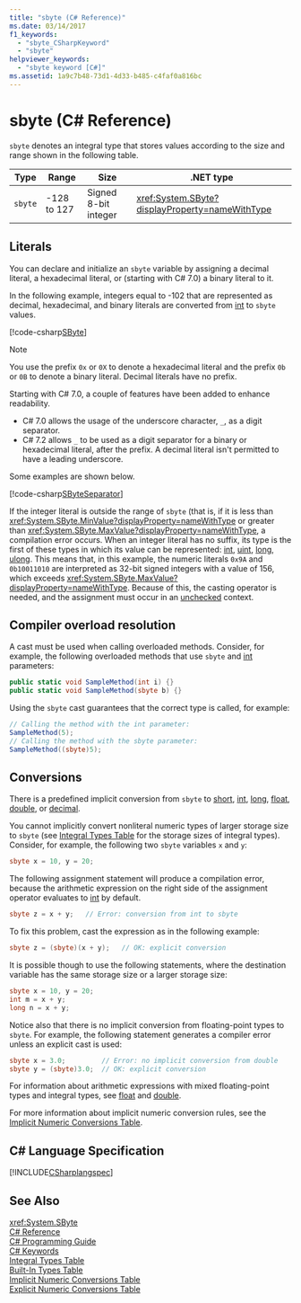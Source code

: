 ```yaml
---
title: "sbyte (C# Reference)"
ms.date: 03/14/2017
f1_keywords: 
  - "sbyte_CSharpKeyword"
  - "sbyte"
helpviewer_keywords: 
  - "sbyte keyword [C#]"
ms.assetid: 1a9c7b48-73d1-4d33-b485-c4faf0a816bc
---
```

# sbyte (C# Reference)

`sbyte` denotes an integral type that stores values according to the size and range shown in the following table.  


|Type|Range|Size|.NET type|  
|----------|-----------|----------|-------------------------|  
|`sbyte`|-128 to 127|Signed 8-bit integer|<xref:System.SByte?displayProperty=nameWithType>|  

## Literals  

You can declare and initialize an `sbyte` variable by assigning a decimal literal, a hexadecimal literal, or (starting with C# 7.0) a binary literal to it. 

In the following example, integers equal to -102 that are represented as decimal, hexadecimal, and binary literals are converted from [int](../../../csharp/language-reference/keywords/int.md) to `sbyte` values.    

[!code-csharp[SByte](../../../../samples/snippets/csharp/language-reference/keywords/numeric-literals.cs#SByte)]  

> [!NOTE]
> You use the prefix `0x` or `0X` to denote a hexadecimal literal and the prefix `0b` or `0B` to denote a binary literal. Decimal literals have no prefix.

Starting with C# 7.0, a couple of features have been added to enhance readability. 
- C# 7.0 allows the usage of the underscore character, `_`, as a digit separator.
- C# 7.2 allows `_` to be used as a digit separator for a binary or hexadecimal literal, after the prefix. A decimal literal isn't permitted to have a leading underscore.

 Some examples are shown below.

[!code-csharp[SByteSeparator](../../../../samples/snippets/csharp/language-reference/keywords/numeric-literals.cs#SByteS)]  

If the integer literal is outside the range of `sbyte` (that is, if it is less than <xref:System.SByte.MinValue?displayProperty=nameWithType> or greater than <xref:System.SByte.MaxValue?displayProperty=nameWithType>, a compilation error occurs. When an integer literal has no suffix, its type is the first of these types in which its value can be represented: [int](int.md), [uint](uint.md), [long](long.md), [ulong](ulong.md). This means that, in this example, the numeric literals `0x9A` and `0b10011010` are interpreted as 32-bit signed integers with a value of 156, which exceeds <xref:System.SByte.MaxValue?displayProperty=nameWithType>. Because of this, the casting operator is needed, and the assignment must occur in an [unchecked](unchecked.md) context. 

## Compiler overload resolution

 A cast must be used when calling overloaded methods. Consider, for example, the following overloaded methods that use `sbyte` and [int](../../../csharp/language-reference/keywords/int.md) parameters:  

```csharp  
public static void SampleMethod(int i) {}  
public static void SampleMethod(sbyte b) {}  
```  

 Using the `sbyte` cast guarantees that the correct type is called, for example:  

```csharp 
// Calling the method with the int parameter:  
SampleMethod(5);  
// Calling the method with the sbyte parameter:  
SampleMethod((sbyte)5);  
```  

## Conversions  
 There is a predefined implicit conversion from `sbyte` to [short](../../../csharp/language-reference/keywords/short.md), [int](../../../csharp/language-reference/keywords/int.md), [long](../../../csharp/language-reference/keywords/long.md), [float](../../../csharp/language-reference/keywords/float.md), [double](../../../csharp/language-reference/keywords/double.md), or [decimal](../../../csharp/language-reference/keywords/decimal.md).  

 You cannot implicitly convert nonliteral numeric types of larger storage size to `sbyte` (see [Integral Types Table](../../../csharp/language-reference/keywords/integral-types-table.md) for the storage sizes of integral types). Consider, for example, the following two `sbyte` variables `x` and `y`:  

```csharp  
sbyte x = 10, y = 20;  
```  

 The following assignment statement will produce a compilation error, because the arithmetic expression on the right side of the assignment operator evaluates to [int](../../../csharp/language-reference/keywords/int.md) by default.  

```csharp  
sbyte z = x + y;   // Error: conversion from int to sbyte  
```  

 To fix this problem, cast the expression as in the following example:  

```csharp  
sbyte z = (sbyte)(x + y);   // OK: explicit conversion  
```  

 It is possible though to use the following statements, where the destination variable has the same storage size or a larger storage size:  

```csharp
sbyte x = 10, y = 20;  
int m = x + y;  
long n = x + y;  
```  

 Notice also that there is no implicit conversion from floating-point types to `sbyte`. For example, the following statement generates a compiler error unless an explicit cast is used:  

```csharp  
sbyte x = 3.0;         // Error: no implicit conversion from double  
sbyte y = (sbyte)3.0;  // OK: explicit conversion  
```  

 For information about arithmetic expressions with mixed floating-point types and integral types, see [float](../../../csharp/language-reference/keywords/float.md) and [double](../../../csharp/language-reference/keywords/double.md).  

 For more information about implicit numeric conversion rules, see the [Implicit Numeric Conversions Table](../../../csharp/language-reference/keywords/implicit-numeric-conversions-table.md).  

## C# Language Specification  
 [!INCLUDE[CSharplangspec](~/includes/csharplangspec-md.md)]  

## See Also  
 <xref:System.SByte>  
 [C# Reference](../../../csharp/language-reference/index.md)  
 [C# Programming Guide](../../../csharp/programming-guide/index.md)  
 [C# Keywords](../../../csharp/language-reference/keywords/index.md)  
 [Integral Types Table](../../../csharp/language-reference/keywords/integral-types-table.md)  
 [Built-In Types Table](../../../csharp/language-reference/keywords/built-in-types-table.md)  
 [Implicit Numeric Conversions Table](../../../csharp/language-reference/keywords/implicit-numeric-conversions-table.md)  
 [Explicit Numeric Conversions Table](../../../csharp/language-reference/keywords/explicit-numeric-conversions-table.md)
